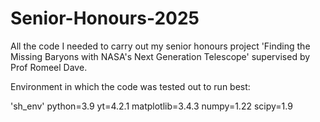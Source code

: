 # Senior-Honours-2025
All the code I needed to carry out my senior honours project 'Finding the Missing Baryons with NASA's Next Generation Telescope' supervised by Prof Romeel Dave. 


Environment in which the code was tested out to run best: 

'sh_env'
python=3.9 yt=4.2.1 matplotlib=3.4.3 numpy=1.22 scipy=1.9
